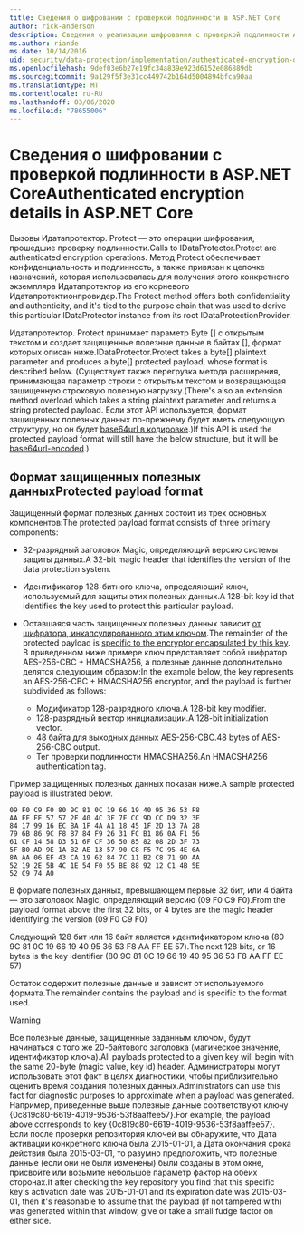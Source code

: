 ```yaml
---
title: Сведения о шифровании с проверкой подлинности в ASP.NET Core
author: rick-anderson
description: Сведения о реализации шифрования с проверкой подлинности ASP.NET Core Data Protection.
ms.author: riande
ms.date: 10/14/2016
uid: security/data-protection/implementation/authenticated-encryption-details
ms.openlocfilehash: 9def03e6b27e19fc34a839e923d6152e086889db
ms.sourcegitcommit: 9a129f5f3e31cc449742b164d5004894bfca90aa
ms.translationtype: MT
ms.contentlocale: ru-RU
ms.lasthandoff: 03/06/2020
ms.locfileid: "78655006"
---
```

# <a name="authenticated-encryption-details-in-aspnet-core"></a><span data-ttu-id="c7719-103">Сведения о шифровании с проверкой подлинности в ASP.NET Core</span><span class="sxs-lookup"><span data-stu-id="c7719-103">Authenticated encryption details in ASP.NET Core</span></span>

<a name="data-protection-implementation-authenticated-encryption-details"></a>

<span data-ttu-id="c7719-104">Вызовы Идатапротектор. Protect — это операции шифрования, прошедшие проверку подлинности.</span><span class="sxs-lookup"><span data-stu-id="c7719-104">Calls to IDataProtector.Protect are authenticated encryption operations.</span></span> <span data-ttu-id="c7719-105">Метод Protect обеспечивает конфиденциальность и подлинность, а также привязан к цепочке назначений, которая использовалась для получения этого конкретного экземпляра Идатапротектор из его корневого Идатапротектионпровидер.</span><span class="sxs-lookup"><span data-stu-id="c7719-105">The Protect method offers both confidentiality and authenticity, and it's tied to the purpose chain that was used to derive this particular IDataProtector instance from its root IDataProtectionProvider.</span></span>

<span data-ttu-id="c7719-106">Идатапротектор. Protect принимает параметр Byte [] с открытым текстом и создает защищенные полезные данные в байтах [], формат которых описан ниже.</span><span class="sxs-lookup"><span data-stu-id="c7719-106">IDataProtector.Protect takes a byte[] plaintext parameter and produces a byte[] protected payload, whose format is described below.</span></span> <span data-ttu-id="c7719-107">(Существует также перегрузка метода расширения, принимающая параметр строки с открытым текстом и возвращающая защищенную строковую полезную нагрузку.</span><span class="sxs-lookup"><span data-stu-id="c7719-107">(There's also an extension method overload which takes a string plaintext parameter and returns a string protected payload.</span></span> <span data-ttu-id="c7719-108">Если этот API используется, формат защищенных полезных данных по-прежнему будет иметь следующую структуру, но он будет [base64url в кодировке](https://tools.ietf.org/html/rfc4648#section-5).)</span><span class="sxs-lookup"><span data-stu-id="c7719-108">If this API is used the protected payload format will still have the below structure, but it will be [base64url-encoded](https://tools.ietf.org/html/rfc4648#section-5).)</span></span>

## <a name="protected-payload-format"></a><span data-ttu-id="c7719-109">Формат защищенных полезных данных</span><span class="sxs-lookup"><span data-stu-id="c7719-109">Protected payload format</span></span>

<span data-ttu-id="c7719-110">Защищенный формат полезных данных состоит из трех основных компонентов:</span><span class="sxs-lookup"><span data-stu-id="c7719-110">The protected payload format consists of three primary components:</span></span>

* <span data-ttu-id="c7719-111">32-разрядный заголовок Magic, определяющий версию системы защиты данных.</span><span class="sxs-lookup"><span data-stu-id="c7719-111">A 32-bit magic header that identifies the version of the data protection system.</span></span>

* <span data-ttu-id="c7719-112">Идентификатор 128-битного ключа, определяющий ключ, используемый для защиты этих полезных данных.</span><span class="sxs-lookup"><span data-stu-id="c7719-112">A 128-bit key id that identifies the key used to protect this particular payload.</span></span>

* <span data-ttu-id="c7719-113">Оставшаяся часть защищенных полезных данных зависит [от шифратора, инкапсулированного этим ключом](xref:security/data-protection/implementation/subkeyderivation#data-protection-implementation-subkey-derivation).</span><span class="sxs-lookup"><span data-stu-id="c7719-113">The remainder of the protected payload is [specific to the encryptor encapsulated by this key](xref:security/data-protection/implementation/subkeyderivation#data-protection-implementation-subkey-derivation).</span></span> <span data-ttu-id="c7719-114">В приведенном ниже примере ключ представляет собой шифратор AES-256-CBC + HMACSHA256, а полезные данные дополнительно делятся следующим образом:</span><span class="sxs-lookup"><span data-stu-id="c7719-114">In the example below, the key represents an AES-256-CBC + HMACSHA256 encryptor, and the payload is further subdivided as follows:</span></span>
  * <span data-ttu-id="c7719-115">Модификатор 128-разрядного ключа.</span><span class="sxs-lookup"><span data-stu-id="c7719-115">A 128-bit key modifier.</span></span>
  * <span data-ttu-id="c7719-116">128-разрядный вектор инициализации.</span><span class="sxs-lookup"><span data-stu-id="c7719-116">A 128-bit initialization vector.</span></span>
  * <span data-ttu-id="c7719-117">48 байта для выходных данных AES-256-CBC.</span><span class="sxs-lookup"><span data-stu-id="c7719-117">48 bytes of AES-256-CBC output.</span></span>
  * <span data-ttu-id="c7719-118">Тег проверки подлинности HMACSHA256.</span><span class="sxs-lookup"><span data-stu-id="c7719-118">An HMACSHA256 authentication tag.</span></span>

<span data-ttu-id="c7719-119">Пример защищенных полезных данных показан ниже.</span><span class="sxs-lookup"><span data-stu-id="c7719-119">A sample protected payload is illustrated below.</span></span>

```
09 F0 C9 F0 80 9C 81 0C 19 66 19 40 95 36 53 F8
AA FF EE 57 57 2F 40 4C 3F 7F CC 9D CC D9 32 3E
84 17 99 16 EC BA 1F 4A A1 18 45 1F 2D 13 7A 28
79 6B 86 9C F8 B7 84 F9 26 31 FC B1 86 0A F1 56
61 CF 14 58 D3 51 6F CF 36 50 85 82 08 2D 3F 73
5F B0 AD 9E 1A B2 AE 13 57 90 C8 F5 7C 95 4E 6A
8A AA 06 EF 43 CA 19 62 84 7C 11 B2 C8 71 9D AA
52 19 2E 5B 4C 1E 54 F0 55 BE 88 92 12 C1 4B 5E
52 C9 74 A0
```

<span data-ttu-id="c7719-120">В формате полезных данных, превышающем первые 32 бит, или 4 байта — это заголовок Magic, определяющий версию (09 F0 C9 F0).</span><span class="sxs-lookup"><span data-stu-id="c7719-120">From the payload format above the first 32 bits, or 4 bytes are the magic header identifying the version (09 F0 C9 F0)</span></span>

<span data-ttu-id="c7719-121">Следующий 128 бит или 16 байт является идентификатором ключа (80 9C 81 0C 19 66 19 40 95 36 53 F8 AA FF EE 57).</span><span class="sxs-lookup"><span data-stu-id="c7719-121">The next 128 bits, or 16 bytes is the key identifier (80 9C 81 0C 19 66 19 40 95 36 53 F8 AA FF EE 57)</span></span>

<span data-ttu-id="c7719-122">Остаток содержит полезные данные и зависит от используемого формата.</span><span class="sxs-lookup"><span data-stu-id="c7719-122">The remainder contains the payload and is specific to the format used.</span></span>

> [!WARNING]
> <span data-ttu-id="c7719-123">Все полезные данные, защищенные заданным ключом, будут начинаться с того же 20-байтового заголовка (магическое значение, идентификатор ключа).</span><span class="sxs-lookup"><span data-stu-id="c7719-123">All payloads protected to a given key will begin with the same 20-byte (magic value, key id) header.</span></span> <span data-ttu-id="c7719-124">Администраторы могут использовать этот факт в целях диагностики, чтобы приблизительно оценить время создания полезных данных.</span><span class="sxs-lookup"><span data-stu-id="c7719-124">Administrators can use this fact for diagnostic purposes to approximate when a payload was generated.</span></span> <span data-ttu-id="c7719-125">Например, приведенные выше полезные данные соответствуют ключу {0c819c80-6619-4019-9536-53f8aaffee57}.</span><span class="sxs-lookup"><span data-stu-id="c7719-125">For example, the payload above corresponds to key {0c819c80-6619-4019-9536-53f8aaffee57}.</span></span> <span data-ttu-id="c7719-126">Если после проверки репозитория ключей вы обнаружите, что Дата активации конкретного ключа была 2015-01-01, а Дата окончания срока действия была 2015-03-01, то разумно предположить, что полезные данные (если они не были изменены) были созданы в этом окне, присвойте или возьмите небольшое параметр фактор на обеих сторонах.</span><span class="sxs-lookup"><span data-stu-id="c7719-126">If after checking the key repository you find that this specific key's activation date was 2015-01-01 and its expiration date was 2015-03-01, then it's reasonable to assume that the payload (if not tampered with) was generated within that window, give or take a small fudge factor on either side.</span></span>
